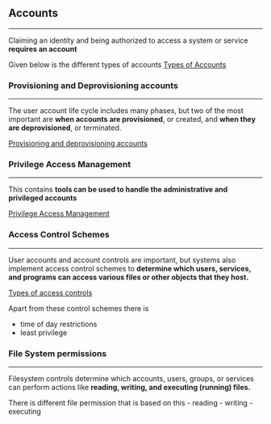## Accounts
---
Claiming an identity and being authorized to access a system or service **requires an account**

Given below is the different types of accounts 
[Types of Accounts](Types%20of%20Accounts.md)

### Provisioning and Deprovisioning accounts 
---
The user account life cycle includes many phases, but two of the most important are **when accounts are provisioned**, or created, and **when they are deprovisioned**, or terminated.

[Provisioning and deprovisioning accounts](Provisioning%20and%20deprovisioning%20accounts.md)


### Privilege Access Management 
---
This contains **tools can be used to handle the administrative and privileged accounts**

[Privilege Access Management](Privilege%20Access%20Management.md)

### Access Control Schemes 
---
User accounts and account controls are important, but systems also implement access control schemes to **determine which users, services, and programs can access various files or other objects that they host.**

[Types of access controls](Types%20of%20access%20controls.md)

Apart from these control schemes there is 
- time of day restrictions
- least privilege


### File System permissions 
---
Filesystem controls determine which accounts, users, groups, or services can
perform actions like **reading, writing, and executing (running) files.**

There is different file permission that is based on this 
	- reading 
	- writing 
	- executing 
